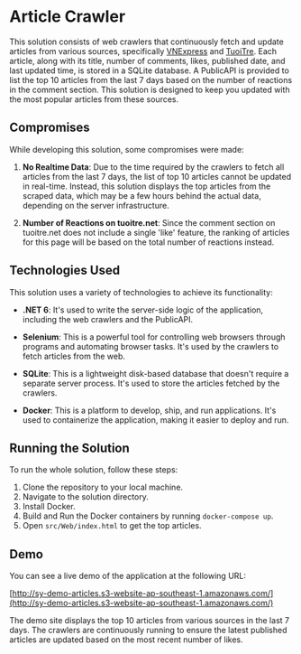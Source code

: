 # Article Crawler

This solution consists of web crawlers that continuously fetch and update articles from various sources, specifically [VNExpress](https://vnexpress.net/) and [TuoiTre](https://tuoitre.vn). Each article, along with its title, number of comments, likes, published date, and last updated time, is stored in a SQLite database. A PublicAPI is provided to list the top 10 articles from the last 7 days based on the number of reactions in the comment section. This solution is designed to keep you updated with the most popular articles from these sources.

## Compromises

While developing this solution, some compromises were made:

1. **No Realtime Data**: Due to the time required by the crawlers to fetch all articles from the last 7 days, the list of top 10 articles cannot be updated in real-time. Instead, this solution displays the top articles from the scraped data, which may be a few hours behind the actual data, depending on the server infrastructure.

2. **Number of Reactions on tuoitre.net**: Since the comment section on tuoitre.net does not include a single 'like' feature, the ranking of articles for this page will be based on the total number of reactions instead.

## Technologies Used

This solution uses a variety of technologies to achieve its functionality:

- **.NET 6**: It's used to write the server-side logic of the application, including the web crawlers and the PublicAPI.

- **Selenium**: This is a powerful tool for controlling web browsers through programs and automating browser tasks. It's used by the crawlers to fetch articles from the web.

- **SQLite**: This is a lightweight disk-based database that doesn't require a separate server process. It's used to store the articles fetched by the crawlers.

- **Docker**: This is a platform to develop, ship, and run applications. It's used to containerize the application, making it easier to deploy and run.

## Running the Solution

To run the whole solution, follow these steps:

1. Clone the repository to your local machine.
2. Navigate to the solution directory.
3. Install Docker.
4. Build and Run the Docker containers by running `docker-compose up`.
5. Open `src/Web/index.html` to get the top articles.

## Demo

You can see a live demo of the application at the following URL:

[http://sy-demo-articles.s3-website-ap-southeast-1.amazonaws.com/](http://sy-demo-articles.s3-website-ap-southeast-1.amazonaws.com/)

The demo site displays the top 10 articles from various sources in the last 7 days. The crawlers are continuously running to ensure the latest published articles are updated based on the most recent number of likes.